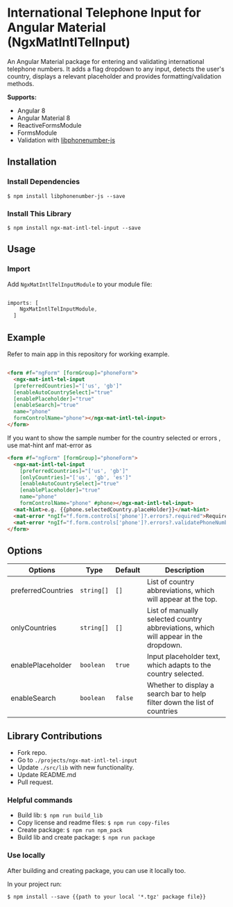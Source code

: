 # International Telephone Input for Angular Material (NgxMatIntlTelInput)

An Angular Material package for entering and validating international telephone numbers. It adds a flag dropdown to any input, detects the user's country, displays a relevant placeholder and provides formatting/validation methods.

**Supports:**

- Angular 8
- Angular Material 8
- ReactiveFormsModule
- FormsModule
- Validation with [libphonenumber-js](https://github.com/catamphetamine/libphonenumber-js)

## Installation

### Install Dependencies

```$ npm install libphonenumber-js --save```

### Install This Library

```$ npm install ngx-mat-intl-tel-input --save```

## Usage

### Import

Add ```NgxMatIntlTelInputModule``` to your module file:

```javascript

imports: [
    NgxMatIntlTelInputModule,
  ]

```

## Example

Refer to main app in this repository for working example.

```html

<form #f="ngForm" [formGroup]="phoneForm">
  <ngx-mat-intl-tel-input
  [preferredCountries]="['us', 'gb']"
  [enableAutoCountrySelect]="true"
  [enablePlaceholder]="true"
  [enableSearch]="true"
  name="phone"
  formControlName="phone"></ngx-mat-intl-tel-input>
</form>

```

If you want to show the sample number for the country selected or errors , use mat-hint anf mat-error as

```html
<form #f="ngForm" [formGroup]="phoneForm">
  <ngx-mat-intl-tel-input
    [preferredCountries]="['us', 'gb']"
    [onlyCountries]="['us', 'gb', 'es']"
    [enableAutoCountrySelect]="true"
    [enablePlaceholder]="true"
    name="phone"
    formControlName="phone" #phone></ngx-mat-intl-tel-input>
  <mat-hint>e.g. {{phone.selectedCountry.placeHolder}}</mat-hint>
  <mat-error *ngIf="f.form.controls['phone']?.errors?.required">Required Field</mat-error>
  <mat-error *ngIf="f.form.controls['phone']?.errors?.validatePhoneNumber">Invalid Number</mat-error>
</form>
```

## Options

| Options                       | Type                   | Default            | Description                                                                         |
| ------------------------------|------------------------|--------------------|-------------------------------------------------------------------------------------|
| preferredCountries            | ```string[]```         | ```[]```           | List of country abbreviations, which will appear at the top.                        |
| onlyCountries                 | ```string[]```         | ```[]```           | List of manually selected country abbreviations, which will appear in the dropdown. |                    |
| enablePlaceholder             | ```boolean```          | ```true```         | Input placeholder text, which adapts to the country selected.                      |
| enableSearch                  | ```boolean```          | ```false```        | Whether to display a search bar to help filter down the list of countries          |

## Library Contributions

- Fork repo.
- Go to ```./projects/ngx-mat-intl-tel-input```
- Update ```./src/lib``` with new functionality.
- Update README.md
- Pull request.

### Helpful commands

- Build lib: ```$ npm run build_lib```
- Copy license and readme files: ```$ npm run copy-files```
- Create package: ```$ npm run npm_pack```
- Build lib and create package: ```$ npm run package```

### Use locally

After building and creating package, you can use it locally too.

In your project run:

```$ npm install --save {{path to your local '*.tgz' package file}}```
